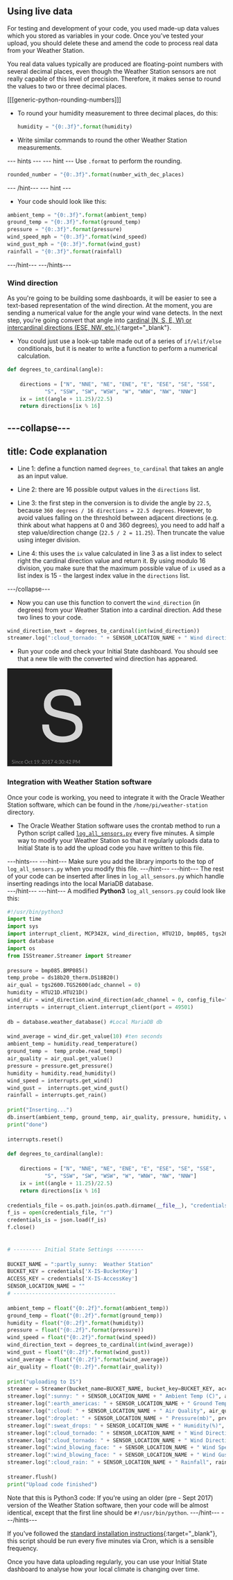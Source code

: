 ## Using live data

For testing and development of your code, you used made-up data values which you stored as variables in your code. Once you've tested your upload, you should delete these and amend the code to process real data from your Weather Station.

You real data values typically are produced are floating-point numbers with several decimal places, even though the Weather Station sensors are not really capable of this level of precision. Therefore, it makes sense to round the values to two or three decimal places.

[[[generic-python-rounding-numbers]]]

- To round your humidity measurement to three decimal places, do this:

    ```python
    humidity = "{0:.3f}".format(humidity)
    ```

- Write similar commands to round the other Weather Station measurements.


--- hints ---
--- hint ---
Use `.format` to perform the rounding.
```python
rounded_number = "{0:.3f}".format(number_with_dec_places)
```
--- /hint---
--- hint ---
- Your code should look like this:
```python
ambient_temp = "{0:.3f}".format(ambient_temp)
ground_temp = "{0:.3f}".format(ground_temp)
pressure = "{0:.3f}".format(pressure)
wind_speed_mph = "{0:.3f}".format(wind_speed)
wind_gust_mph = "{0:.3f}".format(wind_gust)
rainfall = "{0:.3f}".format(rainfall)
```
---/hint---
---/hints---

### Wind direction

As you're going to be building some dashboards, it will be easier to see a text-based representation of the wind direction. At the moment, you are sending a numerical value for the angle your wind vane detects. In the next step, you're going convert that angle into [cardinal (N, S, E, W) or intercardinal directions (ESE, NW, etc.)](http://snowfence.umn.edu/Components/winddirectionanddegreeswithouttable3.htm){:target="_blank"}.

- You could just use a look-up table made out of a series of `if/elif/else` conditionals, but it is neater to write a function to perform a numerical calculation.

```python
def degrees_to_cardinal(angle):

    directions = ["N", "NNE", "NE", "ENE", "E", "ESE", "SE", "SSE",
            "S", "SSW", "SW", "WSW", "W", "WNW", "NW", "NNW"]
    ix = int((angle + 11.25)/22.5)
    return directions[ix % 16]
```

---collapse---
---
title: Code explanation
---
- Line 1: define a function named `degrees_to_cardinal` that takes an angle as an input value.

- Line 2: there are 16 possible output values in the `directions` list.

- Line 3: the first step in the conversion is to divide the angle by `22.5`, because `360 degrees / 16 directions = 22.5 degrees`. However, to avoid values falling on the threshold between adjacent directions (e.g. think about what happens at 0 and 360 degrees), you need to add half a step value/direction change (`22.5 / 2 = 11.25`). Then truncate the value using integer division.

- Line 4: this uses the `ix` value calculated in line 3 as a list index to select right the cardinal direction value and return it. By using modulo 16 division, you make sure that the maximum possible value of `ix` used as a list index is 15 - the largest index value in the `directions` list.

---/collapse---

- Now you can use this function to convert the `wind_direction` (in degrees) from your Weather Station into a cardinal direction. Add these two lines to your code.

```python
wind_direction_text = degrees_to_cardinal(int(wind_direction))
streamer.log(":cloud_tornado: " + SENSOR_LOCATION_NAME + " Wind direction text", wind_direction_text)
```
- Run your code and check your Initial State dashboard. You should see that a new tile with the converted wind direction has appeared.

![](images/image30.png)

### Integration with Weather Station software

Once your code is working, you need to integrate it with the Oracle Weather Station software, which can be found in the `/home/pi/weather-station` directory.

- The Oracle Weather Station software uses the crontab method to run a Python script called [`log_all_sensors.py`](https://github.com/raspberrypi/weather-station/blob/master/log_all_sensors.py) every five minutes. A simple way to modify your Weather Station so that it regularly uploads data to Initial State is to add the upload code you have written to this file.

---hints---
---hint---
Make sure you add the library imports to the top of `log_all_sensors.py` when you modify this file.
---/hint---
---hint---
The rest of your code can be inserted after lines in `log_all_sensors.py` which handle inserting readings into the local MariaDB database.  
---/hint---
---hint---
A modified  **Python3** `log_all_sensors.py` could look like this:

```python
#!/usr/bin/python3
import time
import sys
import interrupt_client, MCP342X, wind_direction, HTU21D, bmp085, tgs2600, ds18b20_therm
import database
import os
from ISStreamer.Streamer import Streamer

pressure = bmp085.BMP085()
temp_probe = ds18b20_therm.DS18B20()
air_qual = tgs2600.TGS2600(adc_channel = 0)
humidity = HTU21D.HTU21D()
wind_dir = wind_direction.wind_direction(adc_channel = 0, config_file="wind_direction.json")
interrupts = interrupt_client.interrupt_client(port = 49501)

db = database.weather_database() #Local MariaDB db

wind_average = wind_dir.get_value(10) #ten seconds
ambient_temp = humidity.read_temperature()
ground_temp =  temp_probe.read_temp()
air_quality = air_qual.get_value()
pressure = pressure.get_pressure()
humidity = humidity.read_humidity()
wind_speed = interrupts.get_wind()
wind_gust =  interrupts.get_wind_gust()
rainfall = interrupts.get_rain()

print("Inserting...")
db.insert(ambient_temp, ground_temp, air_quality, pressure, humidity, wind_average, wind_speed, wind_gust, rainfall)
print("done")

interrupts.reset()

def degrees_to_cardinal(angle):

    directions = ["N", "NNE", "NE", "ENE", "E", "ESE", "SE", "SSE",
            "S", "SSW", "SW", "WSW", "W", "WNW", "NW", "NNW"]
    ix = int((angle + 11.25)/22.5)
    return directions[ix % 16]

credentials_file = os.path.join(os.path.dirname(__file__), "credentials.initialstate")
f_is = open(credentials_file, "r")
credentials_is = json.load(f_is)
f.close()


# --------- Initial State Settings ---------

BUCKET_NAME = ":partly_sunny:  Weather Station"
BUCKET_KEY = credentials['X-IS-BucketKey']
ACCESS_KEY = credentials['X-IS-AccessKey']
SENSOR_LOCATION_NAME = ""
# ---------------------------------

ambient_temp = float("{0:.2f}".format(ambient_temp))
ground_temp = float("{0:.2f}".format(ground_temp))
humidity = float("{0:.2f}".format(humidity))
pressure = float("{0:.2f}".format(pressure))
wind_speed = float("{0:.2f}".format(wind_speed))
wind_direction_text = degrees_to_cardinal(int(wind_average))
wind_gust = float("{0:.2f}".format(wind_gust))
wind_average = float("{0:.2f}".format(wind_average))
air_quality = float("{0:.2f}".format(air_quality))

print("uploading to IS")
streamer = Streamer(bucket_name=BUCKET_NAME, bucket_key=BUCKET_KEY, access_key=ACCESS_KEY)
streamer.log(":sunny: " + SENSOR_LOCATION_NAME + " Ambient Temp (C)", ambient_temp)
streamer.log(":earth_americas: " + SENSOR_LOCATION_NAME + " Ground Temp (C)", ground_temp)
streamer.log(":cloud: " + SENSOR_LOCATION_NAME + " Air Quality", air_quality)
streamer.log(":droplet: " + SENSOR_LOCATION_NAME + " Pressure(mb)", pressure)
streamer.log(":sweat_drops: " + SENSOR_LOCATION_NAME + " Humidity(%)", humidity)
streamer.log(":cloud_tornado: " + SENSOR_LOCATION_NAME + " Wind Direction", wind_average)
streamer.log(":cloud_tornado: " + SENSOR_LOCATION_NAME + " Wind Direction Text", wind_direction_text)
streamer.log(":wind_blowing_face: " + SENSOR_LOCATION_NAME + " Wind Speed", wind_speed)
streamer.log(":wind_blowing_face: " + SENSOR_LOCATION_NAME + " Wind Gust", wind_gust)
streamer.log(":cloud_rain: " + SENSOR_LOCATION_NAME + " Rainfall", rainfall)

streamer.flush()
print("Upload code finished")
```
Note that this is Python3 code: If you're using an older (pre - Sept 2017) version of the Weather Station software, then your code will be almost identical, except that the first line should be `#!/usr/bin/python`.
---/hint---
---/hints---

If you've followed the [standard installation instructions](https://www.raspberrypi.org/learning/weather-station-guide/){:target="_blank"}, this script should be run every five minutes via Cron, which is a sensible frequency.

Once you have data uploading regularly, you can use your Initial State dashboard to analyse how your local climate is changing over time.

